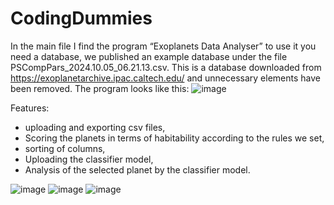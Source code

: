 # CodingDummies
In the main file I find the program “Exoplanets Data Analyser” to use it you need a database, we published an example database under the file PSCompPars_2024.10.05_06.21.13.csv. This is a database downloaded from https://exoplanetarchive.ipac.caltech.edu/ and unnecessary elements have been removed.
The program looks like this:
![image](https://github.com/user-attachments/assets/4dd34aa5-941f-45a5-927e-be48f1c12011)

Features:
* uploading and exporting csv files,
* Scoring the planets in terms of habitability according to the rules we set,
* sorting of columns,
* Uploading the classifier model,
* Analysis of the selected planet by the classifier model.

![image](https://github.com/user-attachments/assets/ace481aa-2f0a-45e4-b90a-b8fd40245a2c) ![image](https://github.com/user-attachments/assets/69985e51-ad7f-430d-8055-a07a987bac47)
![image](https://github.com/user-attachments/assets/ff7aeedf-4100-44f8-b06f-8102b712a095)

